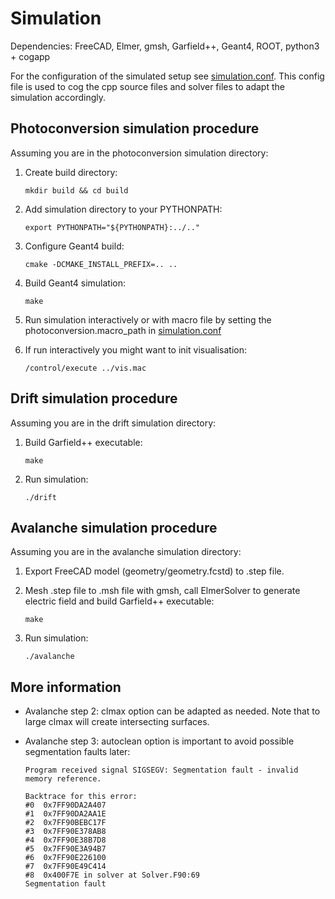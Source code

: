 # Simulation
Dependencies: FreeCAD, Elmer, gmsh, Garfield++, Geant4, ROOT, python3 + cogapp

For the configuration of the simulated setup see [simulation.conf](simulation.conf). This config file is used to cog the cpp source files and solver files to adapt the simulation accordingly.

## Photoconversion simulation procedure
Assuming you are in the photoconversion simulation directory:

1. Create build directory:

	`mkdir build && cd build`

2. Add simulation directory to your PYTHONPATH:

	`export PYTHONPATH="${PYTHONPATH}:../.."`

3. Configure Geant4 build:

	`cmake -DCMAKE_INSTALL_PREFIX=.. ..`

4. Build Geant4 simulation:

	`make`

5. Run simulation interactively or with macro file by setting the photoconversion.macro_path in [simulation.conf](simulation.conf)

6. If run interactively you might want to init visualisation:

	`/control/execute ../vis.mac`

## Drift simulation procedure
Assuming you are in the drift simulation directory:

1. Build Garfield++ executable:

	`make`
2. Run simulation:

	`./drift`

## Avalanche simulation procedure
Assuming you are in the avalanche simulation directory:

1. Export FreeCAD model (geometry/geometry.fcstd) to .step file.

2. Mesh .step file to .msh file with gmsh, call ElmerSolver to generate electric field and build Garfield++ executable: 

	`make`
3. Run simulation:

	`./avalanche`

## More information

* Avalanche step 2: clmax option can be adapted as needed. Note that to large clmax will create intersecting surfaces.

* Avalanche step 3: autoclean option is important to avoid possible segmentation faults later:

	```
	Program received signal SIGSEGV: Segmentation fault - invalid memory reference.

	Backtrace for this error:
	#0  0x7FF90DA2A407
	#1  0x7FF90DA2AA1E
	#2  0x7FF90BEBC17F
	#3  0x7FF90E378AB8
	#4  0x7FF90E38B7D8
	#5  0x7FF90E3A94B7
	#6  0x7FF90E226100
	#7  0x7FF90E49C414
	#8  0x400F7E in solver at Solver.F90:69
	Segmentation fault
	```
